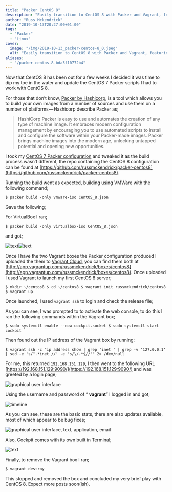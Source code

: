 ```yaml
---
title: "Packer CentOS 8"
description: "Easily transition to CentOS 8 with Packer and Vagrant, featuring Cockpit for efficient server management."
author: "Russ Mckendrick"
date: "2019-10-13T20:27:00+01:00"
tags:
  - "Packer"
  - "Linux"
cover:
  image: "/img/2019-10-13_packer-centos-8_0.jpeg"
  alt: "Easily transition to CentOS 8 with Packer and Vagrant, featuring Cockpit for efficient server management."
aliases:
  - "/packer-centos-8-bda5f10772b4"
---
```


Now that CentOS 8 has been out for a few weeks I decided it was time to dip my toe in the water and update the CentOS 7 Packer scripts I had to work with CentOS 8.

For those that don’t know, [Packer by Hashicorp](https://www.packer.io), is a tool which allows you to build your own images from a number of sources and use them on a number of platforms — Hashicorp describe Packer as;

> HashiCorp Packer is easy to use and automates the creation of any type of machine image. It embraces modern configuration management by encouraging you to use automated scripts to install and configure the software within your Packer-made images. Packer brings machine images into the modern age, unlocking untapped potential and opening new opportunities.

I took my [CentOS 7 Packer configuration](https://github.com/russmckendrick/packer-centos7) and tweaked it as the build process wasn’t different, the repo containing the CentOS 8 configuration can be found at [https://github.com/russmckendrick/packer-centos8](https://github.com/russmckendrick/packer-centos8).

Running the build went as expected, building using VMWare with the following command;

```
$ packer build -only vmware-iso CentOS_8.json
```

Gave the following;

For VirtualBox I ran;

```
$ packer build -only virtualbox-iso CentOS_8.json
```

and got;

![text](/img/2019-10-13_packer-centos-8_1.png)![text](/img/2019-10-13_packer-centos-8_2.png)

Once I have the two Vagrant boxes the Packer configuration produced I uploaded the them to [Vagrant Cloud](https://app.vagrantup.com/russmckendrick/), you can find them both at [http://app.vagrantup.com/russmckendrick/boxes/centos8](http://app.vagrantup.com/russmckendrick/boxes/centos8). Once uploaded I used Vagrant to launch my first CentOS 8 server;

```
$ mkdir ~/centos8 $ cd ~/centos8 $ vagrant init russmckendrick/centos8 $ vagrant up
```

Once launched, I used `vagrant ssh` to login and check the release file;

As you can see, I was prompted to to activate the web console, to do this I ran the following commands within the Vagrant box;

```
$ sudo systemctl enable --now cockpit.socket $ sudo systemctl start cockpit
```

Then found out the IP address of the Vagrant box by running;

```
$ vagrant ssh -c "ip address show | grep 'inet ' | grep -v '127.0.0.1' | sed -e 's/^.*inet //' -e 's/\/.*$//'" 2> /dev/null
```

For me, this returned `192.168.151.129`, I then went to the following URL [https://192.168.151.129:9090/](https://192.168.151.129:9090/) and was greeted by a login page;

![graphical user interface](/img/2019-10-13_packer-centos-8_3.png)

Using the username and password of “ **vagrant**” I logged in and got;

![timeline](/img/2019-10-13_packer-centos-8_4.png)

As you can see, these are the basic stats, there are also updates available, most of which appear to be bug fixes;

![graphical user interface, text, application, email](/img/2019-10-13_packer-centos-8_5.png)

Also, Cockpit comes with its own built in Terminal;

![text](/img/2019-10-13_packer-centos-8_6.png)

Finally, to remove the Vagrant box I ran;

```
$ vagrant destroy
```

This stopped and removed the box and concluded my very brief play with CentOS 8. Expect more posts soon(ish).

